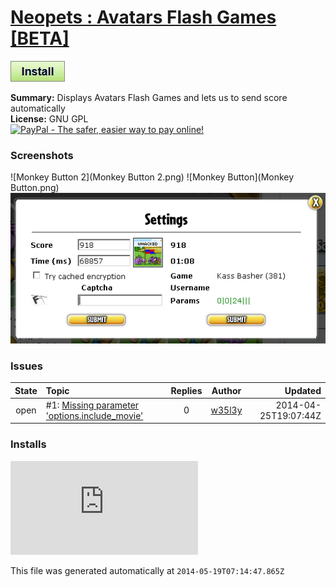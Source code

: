 # [Neopets : Avatars Flash Games [BETA]](.)

[![Install](../../resources/image/install_button.jpg)](../../../../raw/master/scripts/Neopets_Avatars_Flash_Games_BETA/127882.user.js)

**Summary:** Displays Avatars Flash Games and lets us to send score automatically<br />
**License:** GNU GPL<br />
[![PayPal - The safer, easier way to pay online!](https://www.paypalobjects.com/en_US/i/btn/btn_donate_SM.gif "PayPal - The safer, easier way to pay online!")](http://goo.gl/Fv19S)

### Screenshots
![Monkey Button 2](Monkey Button 2.png)
![Monkey Button](Monkey Button.png)
![Settings](Settings.png)


### Issues
State|Topic|Replies|Author|Updated
:---:|:---|:---:|:---:|---:
open|#1: [Missing parameter 'options.include_movie'](https://github.com/w35l3y/userscripts/issues/1)|0|[w35l3y](https://github.com/w35l3y)|2014-04-25T19:07:44Z

### Installs
![Daily installs](http://gm.wesley.eti.br/count.php?id=scripts/Neopets_Avatars_Flash_Games_BETA/127882.user.js&type=image)

This file was generated automatically at `2014-05-19T07:14:47.865Z`
